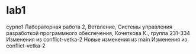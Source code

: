 # lab1
сурпо1
Лабораторная работа 2, Ветвление, Системы управления разработкой программного обеспечения, Кочеткова К., группа 231-334
Изменения из conflict-vetka-2
Новые изменения из main
Изменения из conflict-vetka-2
